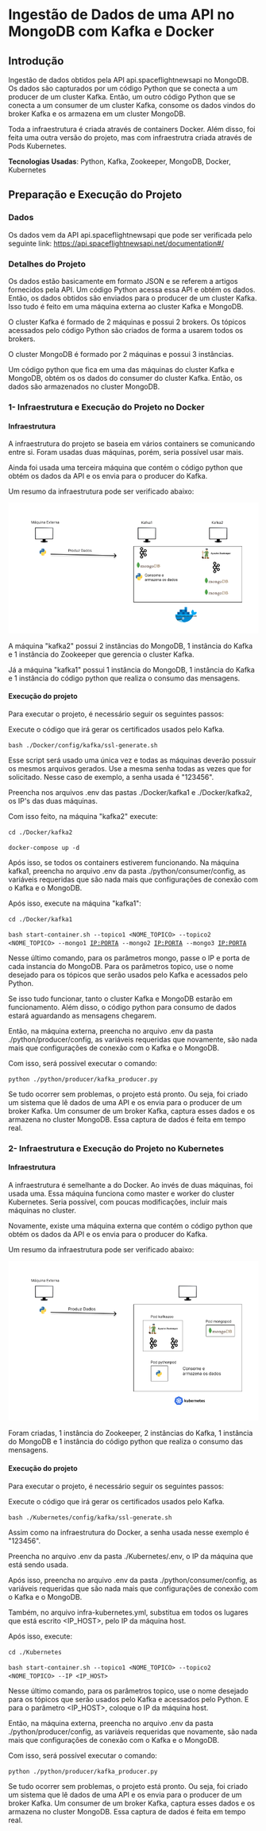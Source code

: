 # Ingestão de Dados de uma API no MongoDB com Kafka e Docker

## Introdução

Ingestão de dados obtidos pela API api.spaceflightnewsapi no MongoDB. Os dados são capturados por um código Python que se conecta a um producer de um cluster Kafka. Então, um outro código Python que se conecta a um consumer de um cluster Kafka, consome os dados vindos do broker Kafka e os armazena em um cluster MongoDB.

Toda a infraestrutura é criada através de containers Docker. Além disso, foi feita uma outra versão do projeto, mas com infraestrutra criada através de Pods Kubernetes.

**Tecnologias Usadas**: Python, Kafka, Zookeeper, MongoDB, Docker, Kubernetes

## Preparação e Execução do Projeto

### Dados

Os dados vem da API api.spaceflightnewsapi que pode ser verificada pelo seguinte link: https://api.spaceflightnewsapi.net/documentation#/

### Detalhes do Projeto

Os dados estão basicamente em formato JSON e se referem a artigos fornecidos pela API. Um código Python acessa essa API e obtém os dados. Então, os dados obtidos são enviados para o producer de um cluster Kafka. Isso tudo é feito em uma máquina externa ao cluster Kafka e MongoDB.

O cluster Kafka é formado de 2 máquinas e possui 2 brokers. Os tópicos acessados pelo código Python são criados de forma a usarem todos os brokers.

O cluster MongoDB é formado por 2 máquinas e possui 3 instâncias.

Um código python que fica em uma das máquinas do cluster Kafka e MongoDB, obtém os os dados do consumer do cluster Kafka. Então, os dados são armazenados no cluster MongoDB.

### 1- Infraestrutura e Execução do Projeto no Docker

#### Infraestrutura

A infraestrutura do projeto se baseia em vários containers se comunicando entre si. Foram usadas duas máquinas, porém, seria possível usar mais.

Ainda foi usada uma terceira máquina que contém o código python que obtém os dados da API e os envia para o producer do Kafka.

Um resumo da infraestrutura pode ser verificado abaixo:

<img src="./imgs/DockerArquitetura.png">

A máquina "kafka2" possui 2 instâncias do MongoDB, 1 instância do Kafka e 1 instância do Zookeeper que gerencia o cluster Kafka.

Já a máquina "kafka1" possui 1 instância do MongoDB, 1 instância do Kafka e 1 instância do código python que realiza o consumo das mensagens.

#### Execução do projeto

Para executar o projeto, é necessário seguir os seguintes passos:

Execute o código que irá gerar os certificados usados pelo Kafka.

<code>bash ./Docker/config/kafka/ssl-generate.sh</code>

Esse script será usado uma única vez e todas as máquinas deverão possuir os mesmos arquivos gerados. Use a mesma senha todas as vezes que for solicitado. Nesse caso de exemplo, a senha usada é "123456".

Preencha nos arquivos .env das pastas ./Docker/kafka1 e ./Docker/kafka2, os IP's das duas máquinas.

Com isso feito, na máquina "kafka2" execute:

<code>cd ./Docker/kafka2</code>

<code>docker-compose up -d</code>

Após isso, se todos os containers estiverem funcionando. Na máquina kafka1, preencha no arquivo .env da pasta ./python/consumer/config, as variáveis requeridas que são nada mais que configurações de conexão com o Kafka e o MongoDB.

Após isso, execute na máquina "kafka1":

<code>cd ./Docker/kafka1</code>

<code>bash start-container.sh --topico1 <NOME_TOPICO> --topico2 <NOME_TOPICO> --mongo1 <IP:PORTA> --mongo2 <IP:PORTA> --mongo3 <IP:PORTA></code>

Nesse último comando, para os parâmetros mongo, passe o IP e porta de cada instancia do MongoDB. Para os parâmetros topico, use o nome desejado para os tópicos que serão usados pelo Kafka e acessados pelo Python.

Se isso tudo funcionar, tanto o cluster Kafka e MongoDB estarão em funcionamento. Além disso, o código python para consumo de dados estará aguardando as mensagens chegarem.

Então, na máquina externa, preencha no arquivo .env da pasta ./python/producer/config, as variáveis requeridas que novamente, são nada mais que configurações de conexão com o Kafka e o MongoDB.

Com isso, será possível executar o comando:

<code>python ./python/producer/kafka_producer.py</code>

Se tudo ocorrer sem problemas, o projeto está pronto. Ou seja, foi criado um sistema que lê dados de uma API e os envia para o producer de um broker Kafka. Um consumer de um broker Kafka, captura esses dados e os armazena no cluster MongoDB. Essa captura de dados é feita em tempo real.

### 2- Infraestrutura e Execução do Projeto no Kubernetes

#### Infraestrutura

A infraestrutura é semelhante a do Docker. Ao invés de duas máquinas, foi usada uma. Essa máquina funciona como master e worker do cluster Kubernetes. Seria possível, com poucas modificações, incluir mais máquinas no cluster.

Novamente, existe uma máquina externa que contém o código python que obtém os dados da API e os envia para o producer do Kafka.

Um resumo da infraestrutura pode ser verificado abaixo:

<img src="./imgs/KubernetesArquitetura.png">

Foram criadas, 1 instância do Zookeeper, 2 instâncias do Kafka, 1 instância do MongoDB e 1 instância do código python que realiza o consumo das mensagens.

#### Execução do projeto

Para executar o projeto, é necessário seguir os seguintes passos:

Execute o código que irá gerar os certificados usados pelo Kafka.

<code>bash ./Kubernetes/config/kafka/ssl-generate.sh</code>

Assim como na infraestrutura do Docker, a senha usada nesse exemplo é "123456".

Preencha no arquivo .env da pasta ./Kubernetes/.env, o IP da máquina que está sendo usada.

Após isso, preencha no arquivo .env da pasta ./python/consumer/config, as variáveis requeridas que são nada mais que configurações de conexão com o Kafka e o MongoDB.

Também, no arquivo infra-kubernetes.yml, substitua em todos os lugares que está escrito <IP_HOST>, pelo IP da máquina host.

Após isso, execute:

<code>cd ./Kubernetes</code>

<code>bash start-container.sh --topico1 <NOME_TOPICO> --topico2 <NOME_TOPICO> --IP <IP_HOST></code>

Nesse último comando, para os parâmetros topico, use o nome desejado para os tópicos que serão usados pelo Kafka e acessados pelo Python. E para o parâmetro <IP_HOST>, coloque o IP da máquina host.

Então, na máquina externa, preencha no arquivo .env da pasta ./python/producer/config, as variáveis requeridas que novamente, são nada mais que configurações de conexão com o Kafka e o MongoDB.

Com isso, será possível executar o comando:

<code>python ./python/producer/kafka_producer.py</code>

Se tudo ocorrer sem problemas, o projeto está pronto. Ou seja, foi criado um sistema que lê dados de uma API e os envia para o producer de um broker Kafka. Um consumer de um broker Kafka, captura esses dados e os armazena no cluster MongoDB. Essa captura de dados é feita em tempo real.
